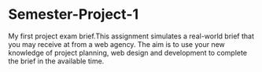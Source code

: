 # Semester-Project-1
My first project exam brief.This assignment simulates a real-world brief that you may receive at from a web agency. The aim is to use your new knowledge of project planning, web design and development to complete the brief in the available time.

